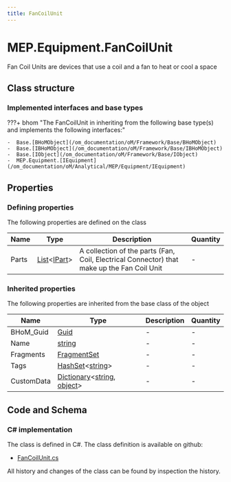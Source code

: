```yaml
---
title: FanCoilUnit
---
```


# MEP.Equipment.FanCoilUnit

Fan Coil Units are devices that use a coil and a fan to heat or cool a space

## Class structure

### Implemented interfaces and base types

???+ bhom "The FanCoilUnit in inheriting from the following base type(s) and implements the following interfaces:"

    -  Base.[BHoMObject](/om_documentation/oM/Framework/Base/BHoMObject)
    -  Base.[IBHoMObject](/om_documentation/oM/Framework/Base/IBHoMObject)
    -  Base.[IObject](/om_documentation/oM/Framework/Base/IObject)
    -  MEP.Equipment.[IEquipment](/om_documentation/oM/Analytical/MEP/Equipment/IEquipment)


## Properties



### Defining properties

The following properties are defined on the class

| Name             | Type             | Description      | Quantity         |
|------------------|------------------|------------------|------------------|
| Parts | [List](https://learn.microsoft.com/en-us/dotnet/api/System.Collections.Generic.List-1?view=netstandard-2.0)&lt;[IPart](/om_documentation/oM/Analytical/MEP/Equipment/Parts/IPart)&gt; | A collection of the parts (Fan, Coil, Electrical Connector) that make up the Fan Coil Unit | - |


### Inherited properties
The following properties are inherited from the base class of the object

| Name             | Type             | Description      | Quantity         |
|------------------|------------------|------------------|------------------|
| BHoM_Guid | [Guid](https://learn.microsoft.com/en-us/dotnet/api/System.Guid?view=netstandard-2.0) | - | - |
| Name | [string](https://learn.microsoft.com/en-us/dotnet/api/System.String?view=netstandard-2.0) | - | - |
| Fragments | [FragmentSet](/om_documentation/oM/Framework/Base/FragmentSet) | - | - |
| Tags | [HashSet](https://learn.microsoft.com/en-us/dotnet/api/System.Collections.Generic.HashSet-1?view=netstandard-2.0)&lt;[string](https://learn.microsoft.com/en-us/dotnet/api/System.String?view=netstandard-2.0)&gt; | - | - |
| CustomData | [Dictionary](https://learn.microsoft.com/en-us/dotnet/api/System.Collections.Generic.Dictionary-2?view=netstandard-2.0)&lt;[string](https://learn.microsoft.com/en-us/dotnet/api/System.String?view=netstandard-2.0), [object](https://learn.microsoft.com/en-us/dotnet/api/System.Object?view=netstandard-2.0)&gt; | - | - |


## Code and Schema

### C# implementation

The class is defined in C#. The class definition is available on github:

- [FanCoilUnit.cs](https://github.com/BHoM/BHoM/blob/develop/MEP_oM/Equipment\FanCoilUnit.cs)

All history and changes of the class can be found by inspection the history.

